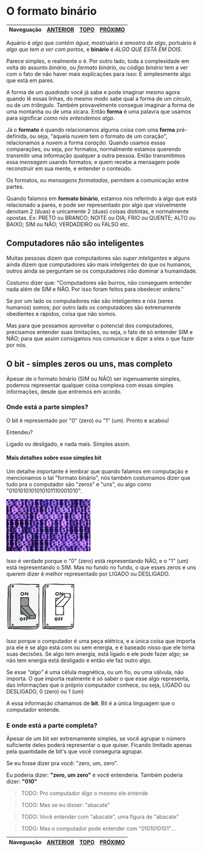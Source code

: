 O formato binário
=================

Naveguação | [ANTERIOR][_A] | [TOPO][_H] | [PRÓXIMO][_P]
-----------|----------------|------------|--------------

Aquário é _algo que contém água_, mostruário é _amostra de algo_, portuário é _algo que tem a ver com portos_,
e **binário** é _ALGO QUE ESTÁ EM DOIS_.

Parece simples, e realmente o é.
Por outro lado, toda a complexidade em volta do assunto _binário_, ou _formato binário_, ou _código binário_
tem a ver com o fato de não haver mais explicações para isso: É simplesmente algo que está em pares.

A forma de um _quadrado_ você já sabe e pode imaginar mesmo agora quando lê essas linhas, do mesmo modo
sabe qual a forma de um _círculo_, ou de um _triângulo_. Também provavelmente consegue imaginar a forma de
uma montanha ou de uma xícara. Então **forma** é uma palavra que usamos para significar _como nós entendemos algo_.

Já o **formato** é quando relacionamos alguma coisa com uma **forma** pré-definida, ou seja,
"àquela nuvem tem o formato de um coração", relacionamos a _nuvem_ a forma _coração_. Quando usamos essas
comparações, ou seja, por formatos, normalmente estamos querendo transmitir uma informação qualquer a outra pessoa.
Então transmitimos essa _mensagem_ usando formatos; e quem recebe a mensagem pode reconstruir em sua mente,
e entender o conteúdo.

Os formatos, ou _mensagens formatadas_, permitem a comunicação entre partes.

Quando falamos em **formato binário**, estamos nos referindo a algo que está relacionado a pares, e pode ser
representado por algo que visivelmente denotam 2 (duas) e unicamente 2 (duas) coisas distintas, e normalmente
opostas. Ex: PRETO ou BRANCO; NOITE ou DIA; FRIO ou QUENTE; ALTO ou BAIXO; SIM ou NÃO; VERDADEIRO ou FALSO etc.

## Computadores não são inteligentes

Muitas pessoas dizem que computadores são _super inteligentes_ e alguns ainda dizem que computadores são mais
inteligentes do que os humanos, outros ainda se perguntam se os computadores irão dominar a humanidade.

Costumo dizer que: "Computadores são burros, não conseguem entender nada além de SIM e NÃO. Por isso foram
feitos para obedecer ordens."

Se por um lado os computadores não são inteligentes e nós (seres humanos) somos; por outro lado os computadores
são extremamente obedientes e rápidos, coisa que não somos.

Mas para que possamos aproveitar o potencial dos computadores, precisamos entender suas limitações, ou seja,
o fato de só entender SIM e NÃO; para que assim consigamos nos comunicar e dizer a eles o que fazer por nós.

## O bit - simples zeros ou uns, mas completo

Àpesar de o formato binário (SIM ou NÃO) ser ingenuamente simples, podemos representar qualquer coisa complexa
com essas simples informações, desde que entremos em acordo.

### Onde está a parte simples?

O bit é representado por "0" (zero) ou "1" (um). Pronto e acabou!

Entendeu?

Ligado ou desligado, e nada mais. Simples assim.

#### Mais detalhes sobre esse simples bit

Um detalhe importante é lembrar que quando falamos em computação e mencionamos o tal "formato binário", nós
também costumamos dizer que tudo pra o computador são "zeros" e "uns", ou algo como "0101010101010101110001010".

![](../assets/bit_zero_um.png)

Isso é verdade porque o "0" (zero) está representando NÃO, e o "1" (um) está representando o SIM.
Mas no fundo no fundo, o que esses zeros e uns querem dizer é melhor representado por LIGADO ou DESLIGADO.

![](../assets/on_off.png)

Isso porque o computador é uma peça elétrica, e a única coisa que importa pra ele é se algo está com ou
sem energia, e é baseado nisso que ele toma suas decisões.
Se algo tem energia, está ligado e ele pode fazer algo; se não tem energia está desligado e então ele faz
outro algo.

Se esse _"algo"_ é uma célula magnética, ou um fio, ou uma válvula, não importa. O que importa realmente
é só saber o que esse algo representa, das informações que o próprio computador conhece, ou seja, LIGADO
ou DESLIGADO, 0 (zero) ou 1 (um)

A essa informação chamamos de **bit**. Bit é a única linguagem que o computador entende.

### E onde está a parte completa?

Àpesar de um bit ser extremamente simples, se você agrupar o número suficiente deles poderá representar o
que quiser. Ficando limitado apenas pela quantidade de bit's que você conseguria agrupar.

Se eu fosse dizer pra você: "zero, um, zero".

Eu poderia dizer: **"zero, um zero"** e você entenderia.
Também poderia dizer: **"010"**

> TODO: Pro computador digo o mesmo ele entende

> TODO: Mas se eu disser: "abacate"

> TODO: Você entender com "abacate", uma figura de "abacate"

> TODO: Mas o computador pode entender com "0101010101"...


Naveguação | [ANTERIOR][_A] | [TOPO][_H] | [PRÓXIMO][_P]
-----------|----------------|------------|--------------

<!-- Links de navegação -->
[_A]: ./programs.md "Os programas de computador"
[_H]: ../index.md "Topo"
[_P]: ./compiler.md "O compilador"

<!-- Outros links -->
